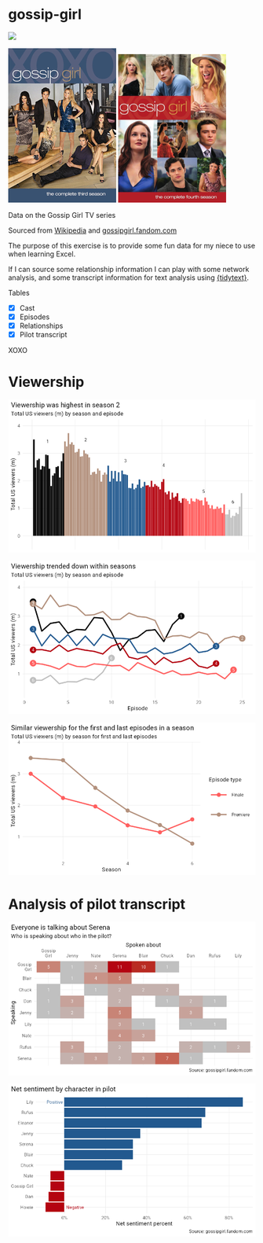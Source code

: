 # gossip-girl

![](https://img.shields.io/badge/XOXO-in_progress-B40411?style=for-the-badge&labelColor=black
)

![](assets/Gossip_Girl_season_3_DVD.png)
![](assets/Gossip_Girl_season_4_DVD.png)

Data on the Gossip Girl TV series

Sourced from [Wikipedia](https://en.wikipedia.org/wiki/Gossip_Girl) and 
[gossipgirl.fandom.com](https://gossipgirl.fandom.com/wiki/Gossip_Girl_Wiki)

The purpose of this exercise is to provide some fun data for my niece to use when 
learning Excel.

If I can source some relationship information I can play with some network analysis, 
and some transcript information for text analysis using 
[{tidytext}](https://juliasilge.github.io/tidytext/).

Tables

- [x] Cast
- [x] Episodes
- [x] Relationships
- [x] Pilot transcript

XOXO

# Viewership

![](charts/viewership-bar.png)

![](charts/viewership-line.png)

![](charts/viewership-first-last.png)

# Analysis of pilot transcript

![](charts/gg-pilot-speaking-about.png)

![](charts/gg-pilot-sentiment.png)
